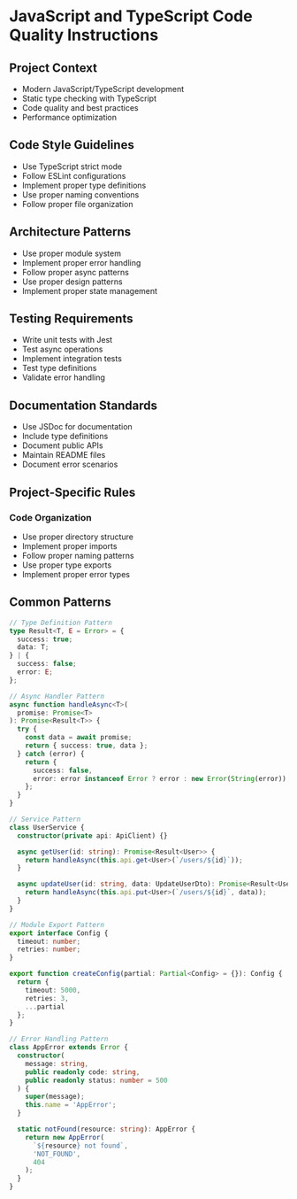 # JavaScript and TypeScript Code Quality Instructions

## Project Context
- Modern JavaScript/TypeScript development
- Static type checking with TypeScript
- Code quality and best practices
- Performance optimization

## Code Style Guidelines
- Use TypeScript strict mode
- Follow ESLint configurations
- Implement proper type definitions
- Use proper naming conventions
- Follow proper file organization

## Architecture Patterns
- Use proper module system
- Implement proper error handling
- Follow proper async patterns
- Use proper design patterns
- Implement proper state management

## Testing Requirements
- Write unit tests with Jest
- Test async operations
- Implement integration tests
- Test type definitions
- Validate error handling

## Documentation Standards
- Use JSDoc for documentation
- Include type definitions
- Document public APIs
- Maintain README files
- Document error scenarios

## Project-Specific Rules
### Code Organization
- Use proper directory structure
- Implement proper imports
- Follow proper naming patterns
- Use proper type exports
- Implement proper error types

## Common Patterns
```typescript
// Type Definition Pattern
type Result<T, E = Error> = {
  success: true;
  data: T;
} | {
  success: false;
  error: E;
};

// Async Handler Pattern
async function handleAsync<T>(
  promise: Promise<T>
): Promise<Result<T>> {
  try {
    const data = await promise;
    return { success: true, data };
  } catch (error) {
    return {
      success: false,
      error: error instanceof Error ? error : new Error(String(error))
    };
  }
}

// Service Pattern
class UserService {
  constructor(private api: ApiClient) {}

  async getUser(id: string): Promise<Result<User>> {
    return handleAsync(this.api.get<User>(`/users/${id}`));
  }

  async updateUser(id: string, data: UpdateUserDto): Promise<Result<User>> {
    return handleAsync(this.api.put<User>(`/users/${id}`, data));
  }
}

// Module Export Pattern
export interface Config {
  timeout: number;
  retries: number;
}

export function createConfig(partial: Partial<Config> = {}): Config {
  return {
    timeout: 5000,
    retries: 3,
    ...partial
  };
}

// Error Handling Pattern
class AppError extends Error {
  constructor(
    message: string,
    public readonly code: string,
    public readonly status: number = 500
  ) {
    super(message);
    this.name = 'AppError';
  }

  static notFound(resource: string): AppError {
    return new AppError(
      `${resource} not found`,
      'NOT_FOUND',
      404
    );
  }
}
```